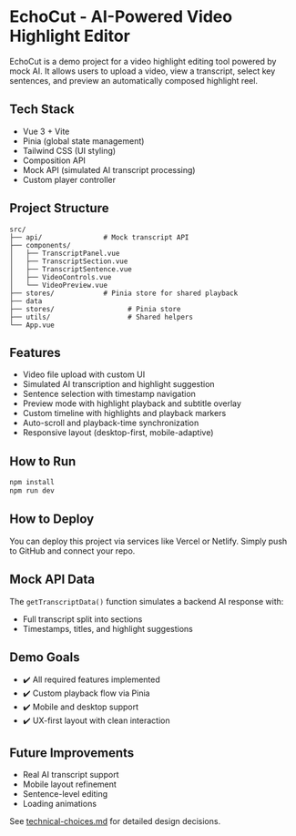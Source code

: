 # EchoCut - AI-Powered Video Highlight Editor

EchoCut is a demo project for a video highlight editing tool powered by mock AI. It allows users to upload a video, view a transcript, select key sentences, and preview an automatically composed highlight reel.

## Tech Stack

- Vue 3 + Vite
- Pinia (global state management)
- Tailwind CSS (UI styling)
- Composition API
- Mock API (simulated AI transcript processing)
- Custom player controller

## Project Structure

```
src/
├── api/               # Mock transcript API
├── components/
│   ├── TranscriptPanel.vue
│   ├── TranscriptSection.vue
│   ├── TranscriptSentence.vue
│   ├── VideoControls.vue
│   └── VideoPreview.vue
├── stores/            # Pinia store for shared playback
├── data
├── stores/                  # Pinia store
├── utils/                   # Shared helpers
└── App.vue
```

## Features

- Video file upload with custom UI
- Simulated AI transcription and highlight suggestion
- Sentence selection with timestamp navigation
- Preview mode with highlight playback and subtitle overlay
- Custom timeline with highlights and playback markers
- Auto-scroll and playback-time synchronization
- Responsive layout (desktop-first, mobile-adaptive)

## How to Run

```bash
npm install
npm run dev
```

## How to Deploy

You can deploy this project via services like Vercel or Netlify. Simply push to GitHub and connect your repo.

## Mock API Data

The `getTranscriptData()` function simulates a backend AI response with:

- Full transcript split into sections
- Timestamps, titles, and highlight suggestions

## Demo Goals

- ✔️ All required features implemented
- ✔️ Custom playback flow via Pinia
- ✔️ Mobile and desktop support
- ✔️ UX-first layout with clean interaction

## Future Improvements

- Real AI transcript support
- Mobile layout refinement
- Sentence-level editing
- Loading animations

See [technical-choices.md](./technical-choices.md) for detailed design decisions.
